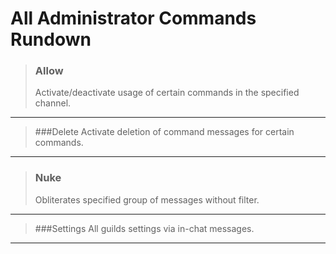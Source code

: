 # All Administrator Commands Rundown

>### Allow
>Activate/deactivate usage of certain commands in the specified channel.
___
>###Delete
>Activate deletion of command messages for certain commands.
___
>### Nuke
>Obliterates specified group of messages without filter.
___
>###Settings
> All guilds settings via in-chat messages.
___




